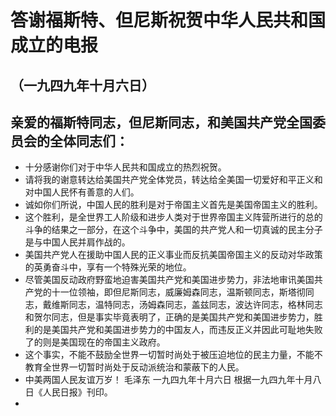 # 答谢福斯特、但尼斯祝贺中华人民共和国成立的电报## （一九四九年十月六日）## 亲爱的福斯特同志，但尼斯同志，和美国共产党全国委员会的全体同志们：- 十分感谢你们对于中华人民共和国成立的热烈祝贺。
- 请将我的谢意转达给美国共产党全体党员，转达给全美国一切爱好和平正义和对中国人民怀有善意的人们。
- 诚如你们所说，中国人民的胜利是对于帝国主义首先是美国帝国主义的胜利。
- 这个胜利，是全世界工人阶级和进步人类对于世界帝国主义阵营所进行的总的斗争的结果之一部分，在这个斗争中，美国的共产党人和一切真诚的民主分子是与中国人民并肩作战的。
- 美国共产党人在援助中国人民的正义事业而反抗美国帝国主义的反动对华政策的英勇奋斗中，享有一个特殊光荣的地位。
- 尽管美国反动政府野蛮地迫害美国共产党和美国进步势力，非法地审讯美国共产党的十一位领袖，即但尼斯同志，威廉姆森同志，温斯顿同志，斯塔彻同志，戴维斯同志，温特同志，汤姆森同志，盖兹同志，波达许同志，格林同志和贺尔同志，但是事实毕竟表明了，正确的是美国共产党和美国进步势力，胜利的是美国共产党和美国进步势力的中国友人，而违反正义并因此可耻地失败了的则是美国现在的帝国主义政府。
- 这个事实，不能不鼓励全世界一切暂时尚处于被压迫地位的民主力量，不能不教育全世界一切暂时尚处于反动派统治和蒙蔽下的人民。
- 中美两国人民友谊万岁！毛泽东一九四九年十月六日根据一九四九年十月八日《人民日报》刊印。
- 